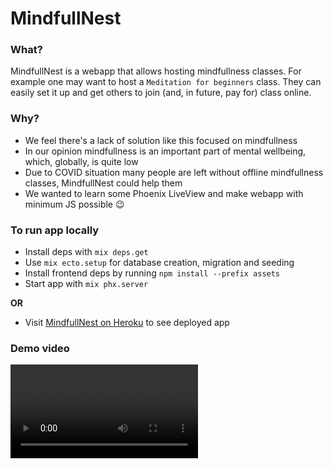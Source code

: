 # MindfullNest

### What?
MindfullNest is a webapp that allows hosting mindfullness classes. For example one may want to host a `Meditation for beginners` class. They can easily set it up and get others to join (and, in future, pay for) class online.

### Why?
* We feel there's a lack of solution like this focused on mindfullness
* In our opinion mindfullness is an important part of mental wellbeing, which, globally, is quite low
* Due to COVID situation many people are left without offline mindfullness classes, MindfullNest could help them
* We wanted to learn some Phoenix LiveView and make webapp with minimum JS possible :wink:

### To run app locally

* Install deps with `mix deps.get`
* Use `mix ecto.setup` for database creation, migration and seeding
* Install frontend deps by running `npm install --prefix assets`
* Start app with `mix phx.server`

**OR**

* Visit [MindfullNest on Heroku](https://fathomless-ridge-43338.herokuapp.com/) to see deployed app

### Demo video
![video](mindfull.mov)
